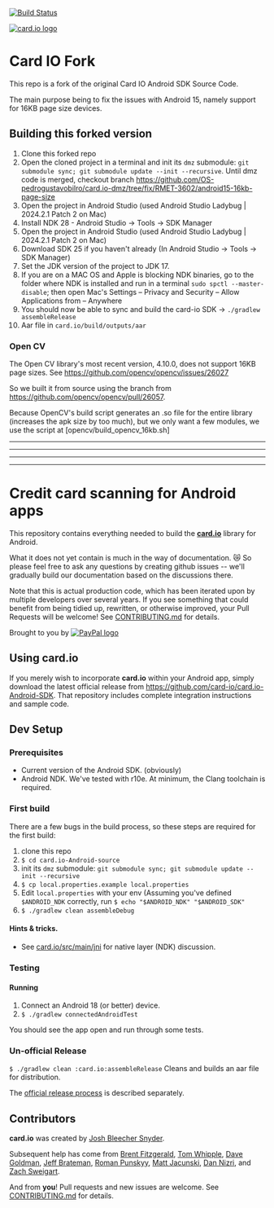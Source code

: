 [![Build Status](https://travis-ci.org/card-io/card.io-Android-source.svg)](https://travis-ci.org/card-io/card.io-Android-source)

[![card.io logo](https://raw.githubusercontent.com/card-io/press-kit/master/card_io_logo_200.png "card.io")](https://www.card.io)

# Card IO Fork

This repo is a fork of the original Card IO Android SDK Source Code.

The main purpose being to fix the issues with Android 15, namely support for 16KB page size devices.

## Building this forked version

1. Clone this forked repo
2. Open the cloned project in a terminal and init its `dmz` submodule: `git submodule sync; git submodule update --init --recursive`.
Until dmz code is merged, checkout branch https://github.com/OS-pedrogustavobilro/card.io-dmz/tree/fix/RMET-3602/android15-16kb-page-size
3. Open the project in Android Studio (used Android Studio Ladybug | 2024.2.1 Patch 2 on Mac)
4. Install NDK 28 - Android Studio -> Tools -> SDK Manager 
5. Open the project in Android Studio (used Android Studio Ladybug | 2024.2.1 Patch 2 on Mac)
6. Download SDK 25 if you haven't already (In Android Studio -> Tools -> SDK Manager)
7. Set the JDK version of the project to JDK 17. 
8. If you are on a MAC OS and Apple is blocking NDK binaries, go to the folder where NDK is installed and run in a terminal `sudo spctl --master-disable`; then open Mac's Settings – Privacy and Security – Allow Applications from – Anywhere 
9. You should now be able to sync and build the card-io SDK -> `./gradlew assembleRelease`
10. Aar file in `card.io/build/outputs/aar`

### Open CV

The Open CV library's most recent version, 4.10.0, does not support 16KB page sizes. See https://github.com/opencv/opencv/issues/26027

So we built it from source using the branch from https://github.com/opencv/opencv/pull/26057.

Because OpenCV's build script generates an .so file for the entire library (increases the apk size by too much), but we only want a few modules, we use the script at [opencv/build_opencv_16kb.sh] 


------------------------
------------------------
------------------------
------------------------

Credit card scanning for Android apps
=====================================

This repository contains everything needed to build the [**card.io**](https://card.io) library for Android.

What it does not yet contain is much in the way of documentation. :crying_cat_face: So please feel free to ask any questions by creating github issues -- we'll gradually build our documentation based on the discussions there.

Note that this is actual production code, which has been iterated upon by multiple developers over several years. If you see something that could benefit from being tidied up, rewritten, or otherwise improved, your Pull Requests will be welcome! See [CONTRIBUTING.md](CONTRIBUTING.md) for details.

Brought to you by
[![PayPal logo](https://raw.githubusercontent.com/card-io/card.io-iOS-source/master/Resources/pp_h_rgb.png)](https://paypal.com/ "PayPal")


Using card.io
-------------

If you merely wish to incorporate **card.io** within your Android app, simply download the latest official release from https://github.com/card-io/card.io-Android-SDK. That repository includes complete integration instructions and sample code.

Dev Setup
---------

### Prerequisites

- Current version of the Android SDK. (obviously)
- Android NDK. We've tested with r10e. At minimum, the Clang toolchain is required.

### First build

There are a few bugs in the build process, so these steps are required for the first build:

1. clone this repo
2. `$ cd card.io-Android-source`
3. init its `dmz` submodule: `git submodule sync; git submodule update --init --recursive`
4. `$ cp local.properties.example local.properties`
5. Edit `local.properties` with your env (Assuming you've defined `$ANDROID_NDK` correctly, run `$ echo "$ANDROID_NDK" "$ANDROID_SDK"`
6. `$ ./gradlew clean assembleDebug`

#### Hints & tricks.
- See [card.io/src/main/jni](card.io/src/main/jni) for native layer (NDK) discussion.

### Testing

#### Running

1. Connect an Android 18 (or better) device.
2. `$ ./gradlew connectedAndroidTest`

You should see the app open and run through some tests.

### Un-official Release

`$ ./gradlew clean :card.io:assembleRelease` Cleans and builds an aar file for distribution.

The [official release process](official-release-process.md) is described separately.

Contributors
------------

**card.io** was created by [Josh Bleecher Snyder](https://github.com/josharian/).

Subsequent help has come from [Brent Fitzgerald](https://github.com/burnto/), [Tom Whipple](https://github.com/tomwhipple), [Dave Goldman](https://github.com/dgoldman-ebay), [Jeff Brateman](https://github.com/braebot), [Roman Punskyy](https://github.com/romk1n), [Matt Jacunski](https://github.com/mattjacunski), [Dan Nizri](https://github.com/dsn5ft), and [Zach Sweigart](https://github.com/zsweigart).

And from **you**! Pull requests and new issues are welcome. See [CONTRIBUTING.md](CONTRIBUTING.md) for details.



